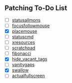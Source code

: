 ## Patching To-Do List

- [ ] [statusallmons](https://dwm.suckless.org/patches/statusallmons/)
- [ ] [focusfollowmouse](https://github.com/bakkeby/patches/wiki/focusfollowmouse)
- [x] [placemouse](https://github.com/bakkeby/patches/wiki/placemouse)
- [ ] [statuscmd](https://dwm.suckless.org/patches/statuscmd/)
- [ ] [xresources](https://dwm.suckless.org/patches/xresources/)
- [ ] [scratchpad](https://dwm.suckless.org/patches/scratchpad/)
- [ ] [fibonacci](https://dwm.suckless.org/patches/fibonacci/)
- [x] [hide_vacant_tags](https://dwm.suckless.org/patches/hide_vacant_tags/)
- [ ] [vanitygaps](https://dwm.suckless.org/patches/vanitygaps/)
- [x] [swallow](https://github.com/bakkeby/patches/wiki/swallow)
- [ ] [actualfullscreen](https://dwm.suckless.org/patches/actualfullscreen/dwm-actualfullscreen-20211013-cb3f58a.diff)
